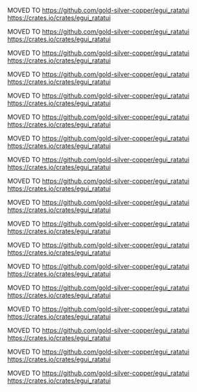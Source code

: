 MOVED TO  https://github.com/gold-silver-copper/egui_ratatui   https://crates.io/crates/egui_ratatui


MOVED TO  https://github.com/gold-silver-copper/egui_ratatui   https://crates.io/crates/egui_ratatui


MOVED TO  https://github.com/gold-silver-copper/egui_ratatui   https://crates.io/crates/egui_ratatui


MOVED TO  https://github.com/gold-silver-copper/egui_ratatui   https://crates.io/crates/egui_ratatui


MOVED TO  https://github.com/gold-silver-copper/egui_ratatui   https://crates.io/crates/egui_ratatui


MOVED TO  https://github.com/gold-silver-copper/egui_ratatui   https://crates.io/crates/egui_ratatui


MOVED TO  https://github.com/gold-silver-copper/egui_ratatui   https://crates.io/crates/egui_ratatui


MOVED TO  https://github.com/gold-silver-copper/egui_ratatui   https://crates.io/crates/egui_ratatui


MOVED TO  https://github.com/gold-silver-copper/egui_ratatui   https://crates.io/crates/egui_ratatui


MOVED TO  https://github.com/gold-silver-copper/egui_ratatui   https://crates.io/crates/egui_ratatui


MOVED TO  https://github.com/gold-silver-copper/egui_ratatui   https://crates.io/crates/egui_ratatui


MOVED TO  https://github.com/gold-silver-copper/egui_ratatui   https://crates.io/crates/egui_ratatui


MOVED TO  https://github.com/gold-silver-copper/egui_ratatui   https://crates.io/crates/egui_ratatui


MOVED TO  https://github.com/gold-silver-copper/egui_ratatui   https://crates.io/crates/egui_ratatui


MOVED TO  https://github.com/gold-silver-copper/egui_ratatui   https://crates.io/crates/egui_ratatui


MOVED TO  https://github.com/gold-silver-copper/egui_ratatui   https://crates.io/crates/egui_ratatui


MOVED TO  https://github.com/gold-silver-copper/egui_ratatui   https://crates.io/crates/egui_ratatui


MOVED TO  https://github.com/gold-silver-copper/egui_ratatui   https://crates.io/crates/egui_ratatui


